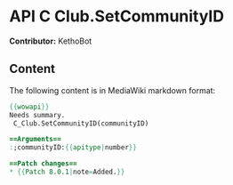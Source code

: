 # API C Club.SetCommunityID

**Contributor:** KethoBot

## Content

The following content is in MediaWiki markdown format:

```mediawiki
{{wowapi}}
Needs summary.
 C_Club.SetCommunityID(communityID)

==Arguments==
:;communityID:{{apitype|number}}

==Patch changes==
* {{Patch 8.0.1|note=Added.}}
```